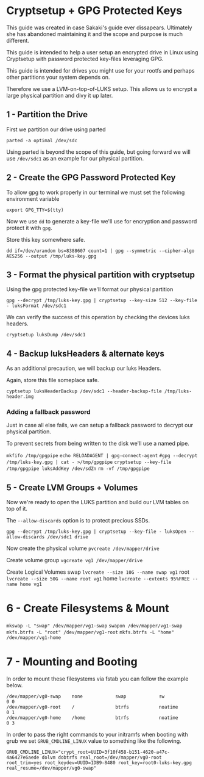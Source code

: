 # Cryptsetup + GPG Protected Keys

This guide was created in case Sakaki's guide ever dissapears. Ultimately she has abandoned maintaining it and the scope and purpose is much different.

This guide is intended to help a user setup an encrypted drive in Linux using Cryptsetup with password protected key-files leveraging GPG.

This guide is intended for drives you might use for your rootfs and perhaps other partitions your system depends on. 

Therefore we use a LVM-on-top-of-LUKS setup. This allows us to encrypt a large physical partition and divy it up later.


## 1 - Partition the Drive

First we partition our drive using parted

`parted -a optimal /dev/sdc`

Using parted is beyond the scope of this guide, but going forward we will use `/dev/sdc1` as an example for our physical partition.

## 2 - Create the GPG Password Protected Key

To allow gpg to work properly in our terminal we must set the following environment variable

`export GPG_TTY=$(tty)`

Now we use `dd` to generate a key-file we'll use for encryption and password protect it with `gpg`.

Store this key somewhere safe.

`dd if=/dev/urandom bs=8388607 count=1 | gpg --symmetric --cipher-algo AES256 --output /tmp/luks-key.gpg`

## 3 - Format the physical partition with cryptsetup

Using the gpg protected key-file we'll format our physical partition

`gpg --decrypt /tmp/luks-key.gpg | cryptsetup --key-size 512 --key-file - luksFormat /dev/sdc1`

We can verify the success of this operation by checking the devices luks headers. 

`cryptsetup luksDump /dev/sdc1`

## 4 - Backup luksHeaders & alternate keys

As an additional precaution, we will backup our luks Headers.

Again, store this file someplace safe.

`cyptsetup luksHeaderBackup /dev/sdc1 --header-backup-file /tmp/luks-header.img`

### Adding a fallback password

Just in case all else fails, we can setup a fallback password to decrypt our physical partition.

To prevent secrets from being written to the disk we'll use a named pipe.

`mkfifo /tmp/gpgpipe`
`echo RELOADAGENT | gpg-connect-agent`
`#gpg --decrypt /tmp/luks-key.gpg | cat - >/tmp/gpgpipe`
`cryptsetup --key-file /tmp/gpgpipe luksAddKey /dev/sdZn`
`rm -vf /tmp/gpgpipe`

## 5 - Create LVM Groups + Volumes

Now we're ready to open the LUKS partition and build our LVM tables on top of it.

The `--allow-discards` option is to protect precious SSDs.

`gpg --decrypt /tmp/luks-key.gpg | cryptsetup --key-file - luksOpen --allow-discards /dev/sdc1 drive`

Now create the physical volume
`pvcreate /dev/mapper/drive`

Create volume group
`vgcreate vg1 /dev/mapper/drive`

Create Logical Volumes
swap
`lvcreate --size 10G --name swap vg1`
root
`lvcreate --size 50G --name root vg1`
home
`lvcreate --extents 95%FREE --name home vg1`

# 6 - Create Filesystems & Mount
`mkswap -L "swap" /dev/mapper/vg1-swap`
`swapon /dev/mapper/vg1-swap`
`mkfs.btrfs -L "root" /dev/mapper/vg1-root`
`mkfs.btrfs -L "home" /dev/mapper/vg1-home`

# 7 - Mounting and Booting

In order to mount these filesystems via fstab you can follow the example below.

```
/dev/mapper/vg0-swap    none            swap            sw              0 0
/dev/mapper/vg0-root    /               btrfs           noatime         0 1
/dev/mapper/vg0-home    /home           btrfs           noatime         0 3
```

In order to pass the right commands to your initramfs when booting with grub we set `GRUB_CMDLINE_LINUX` value to something like the following.

`GRUB_CMDLINE_LINUX="crypt_root=UUID=3f10f458-b151-4620-a47c-4a6427e6aede dolvm dobtrfs real_root=/dev/mapper/vg0-root root_trim=yes root_keydev=UUID=1DB9-8480 root_key=root0-luks-key.gpg real_resume=/dev/mapper/vg0-swap"`
